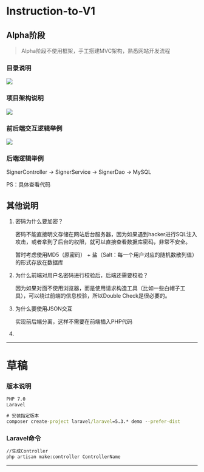 

# Instruction-to-V1

## Alpha阶段

> Alpha阶段不使用框架，手工搭建MVC架构，熟悉网站开发流程

### 目录说明

![](https://github.com/mio4/V1-Bug/blob/feature-Mio-v0.1/bbs/imgs/1.png)

### 项目架构说明

![](https://github.com/mio4/V1-Bug/blob/feature-Mio-v0.1/bbs/imgs/2.png)

### 前后端交互逻辑举例

![](https://github.com/mio4/V1-Bug/blob/feature-Mio-v0.1/bbs/imgs/3.png)



### 后端逻辑举例

SignerController -> SignerService -> SignerDao -> MySQL

PS：具体查看代码



## 其他说明

1. 密码为什么要加密？

   密码不能直接明文存储在网站后台服务器，因为如果遇到hacker进行SQL注入攻击，或者拿到了后台的权限，就可以直接查看数据库密码，非常不安全。

   暂时考虑使用MD5（原密码） + 盐（Salt：每一个用户对应的随机数散列值）的形式存放在数据库

2. 为什么前端对用户名密码进行校验后，后端还需要校验？

   因为如果对面不使用浏览器，而是使用请求构造工具（比如一些白帽子工具），可以绕过前端的信息校验，所以Double Check是很必要的。

3. 为什么要使用JSON交互

   实现前后端分离，这样不需要在前端插入PHP代码

4. 

   







---






# 草稿

### 版本说明

```cmd
PHP 7.0
Laravel 

```



```cmd
# 安装指定版本
composer create-project laravel/laravel=5.3.* demo --prefer-dist

```



### Laravel命令

```cmd
//生成Controller
php artisan make:controller ControllerName

```



---